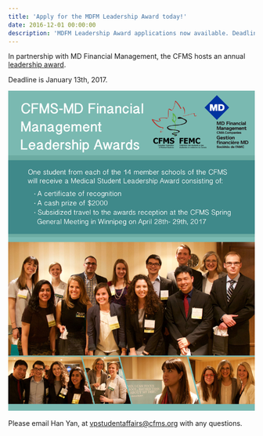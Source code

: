 ```yaml
---
title: 'Apply for the MDFM Leadership Award today!'
date: 2016-12-01 00:00:00
description: 'MDFM Leadership Award applications now available. Deadline January 13th, 2017.'
---
```



In partnership with MD Financial Management, the CFMS hosts an annual [leadership award](http://www.cfms.org/resources/md-leadership-awards.html).&nbsp;

Deadline is January 13th, 2017.

![](/uploads/versions/mdfm-leadership-awards-promo---x----2550-3300x---.jpg)

Please email Han Yan, at vpstudentaffairs@cfms.org with any questions.&nbsp;